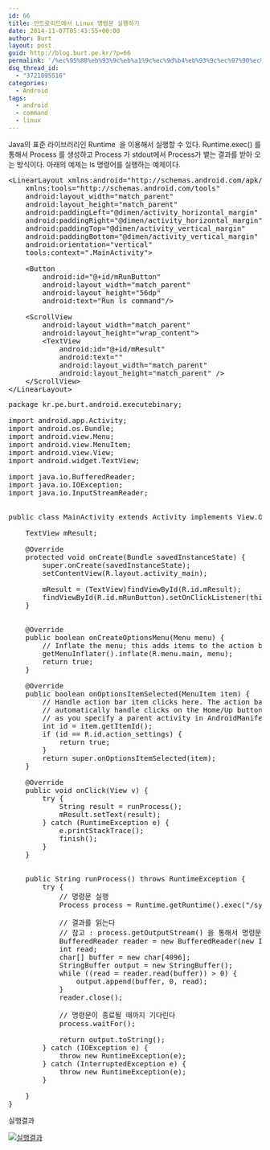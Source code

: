 ```yaml
---
id: 66
title: 안드로이드에서 Linux 명령문 실행하기
date: 2014-11-07T05:43:55+00:00
author: Burt
layout: post
guid: http://blog.burt.pe.kr/?p=66
permalink: '/%ec%95%88%eb%93%9c%eb%a1%9c%ec%9d%b4%eb%93%9c%ec%97%90%ec%84%9c-linux-%eb%aa%85%eb%a0%b9%eb%ac%b8-%ec%8b%a4%ed%96%89%ed%95%98%ea%b8%b0/'
dsq_thread_id:
  - "3721095516"
categories:
  - Android
tags:
  - android
  - command
  - linux
---
```

Java의 표준 라이브러리인 Runtime  을 이용해서 실행할 수 있다. Runtime.exec() 를 통해서 Process 를 생성하고 Process 가 stdout에서 Process가 뱉는 결과를 받아 오는 방식이다. 아래의 예제는 ls 명령어를 실행하는 예제이다.<!--more-->

<pre class="lang:xhtml decode:true" title="activity_main.xml">&lt;LinearLayout xmlns:android="http://schemas.android.com/apk/res/android"
    xmlns:tools="http://schemas.android.com/tools"
    android:layout_width="match_parent"
    android:layout_height="match_parent"
    android:paddingLeft="@dimen/activity_horizontal_margin"
    android:paddingRight="@dimen/activity_horizontal_margin"
    android:paddingTop="@dimen/activity_vertical_margin"
    android:paddingBottom="@dimen/activity_vertical_margin"
    android:orientation="vertical"
    tools:context=".MainActivity"&gt;

    &lt;Button
        android:id="@+id/mRunButton"
        android:layout_width="match_parent"
        android:layout_height="56dp"
        android:text="Run ls command"/&gt;

    &lt;ScrollView
        android:layout_width="match_parent"
        android:layout_height="wrap_content"&gt;
        &lt;TextView
            android:id="@+id/mResult"
            android:text=""
            android:layout_width="match_parent"
            android:layout_height="match_parent" /&gt;
    &lt;/ScrollView&gt;
&lt;/LinearLayout&gt;</pre>

<pre class="lang:java decode:true " title="MainActivity.java">package kr.pe.burt.android.executebinary;

import android.app.Activity;
import android.os.Bundle;
import android.view.Menu;
import android.view.MenuItem;
import android.view.View;
import android.widget.TextView;

import java.io.BufferedReader;
import java.io.IOException;
import java.io.InputStreamReader;


public class MainActivity extends Activity implements View.OnClickListener {

    TextView mResult;

    @Override
    protected void onCreate(Bundle savedInstanceState) {
        super.onCreate(savedInstanceState);
        setContentView(R.layout.activity_main);

        mResult = (TextView)findViewById(R.id.mResult);
        findViewById(R.id.mRunButton).setOnClickListener(this);
    }


    @Override
    public boolean onCreateOptionsMenu(Menu menu) {
        // Inflate the menu; this adds items to the action bar if it is present.
        getMenuInflater().inflate(R.menu.main, menu);
        return true;
    }

    @Override
    public boolean onOptionsItemSelected(MenuItem item) {
        // Handle action bar item clicks here. The action bar will
        // automatically handle clicks on the Home/Up button, so long
        // as you specify a parent activity in AndroidManifest.xml.
        int id = item.getItemId();
        if (id == R.id.action_settings) {
            return true;
        }
        return super.onOptionsItemSelected(item);
    }

    @Override
    public void onClick(View v) {
        try {
            String result = runProcess();
            mResult.setText(result);
        } catch (RuntimeException e) {
            e.printStackTrace();
            finish();
        }
    }


    public String runProcess() throws RuntimeException {
        try {
            // 명령문 실행
            Process process = Runtime.getRuntime().exec("/system/bin/ls ");

            // 결과를 읽는다
            // 참고 : process.getOutputStream() 을 통해서 명령문의 stdin 에 쓰기를 할 수 있다.
            BufferedReader reader = new BufferedReader(new InputStreamReader(process.getInputStream()));
            int read;
            char[] buffer = new char[4096];
            StringBuffer output = new StringBuffer();
            while ((read = reader.read(buffer)) &gt; 0) {
                output.append(buffer, 0, read);
            }
            reader.close();

            // 명령문이 종료될 때까지 기다린다
            process.waitFor();

            return output.toString();
        } catch (IOException e) {
            throw new RuntimeException(e);
        } catch (InterruptedException e) {
            throw new RuntimeException(e);
        }

    }
}</pre>

실행결과

[<img class="size-full wp-image-67 aligncenter" src="http://i2.wp.com/blog.burt.pe.kr/wp-content/uploads/2014/11/스크린샷-2014-11-07-오후-2.29.29.png?resize=473%2C765" alt="실행결과" srcset="http://i2.wp.com/burt.pe.kr/wp-content/uploads/2014/11/스크린샷-2014-11-07-오후-2.29.29.png?w=473 473w, http://i2.wp.com/burt.pe.kr/wp-content/uploads/2014/11/스크린샷-2014-11-07-오후-2.29.29.png?resize=185%2C300 185w" sizes="(max-width: 473px) 100vw, 473px" data-recalc-dims="1" />](http://i2.wp.com/blog.burt.pe.kr/wp-content/uploads/2014/11/스크린샷-2014-11-07-오후-2.29.29.png)